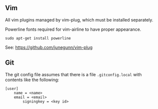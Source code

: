 Vim
---

All vim plugins managed by vim-plug, which must be installed separately.

Powerline fonts required for vim-airline to have proper appearance.

```
sudo apt-get install powerline
```

See: https://github.com/junegunn/vim-plug

Git
---

The git config file assumes that there is a file `.gitconfig.local` with
contents like the following:

```
[user]
	name = <name>
	email = <email>
        signingkey = <key id>
```
